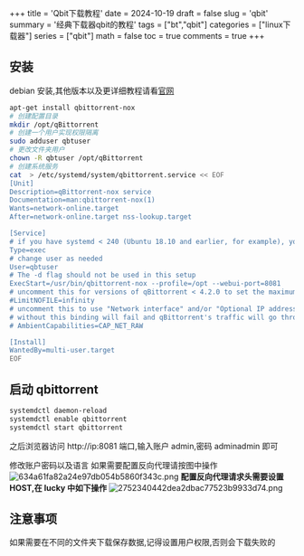 +++
title = 'Qbit下载教程'
date = 2024-10-19
draft = false
slug = 'qbit'
summary = '经典下载器qbit的教程'
tags = ["bt","qbit"]
categories = ["linux下载器"]
series = ["qbit"]
math = false
toc = true
comments = true
+++

## 安装

debian 安装,其他版本以及更详细教程请看[官网](<https://github.com/qbittorrent/qBittorrent/wiki/Running-qBittorrent-without-X-server-(WebUI-only,-systemd-service-set-up,-Ubuntu-15.04-or-newer)>)

```bash
apt-get install qbittorrent-nox
# 创建配置目录
mkdir /opt/qBittorrent
# 创建一个用户实现权限隔离
sudo adduser qbtuser
# 更改文件夹用户
chown -R qbtuser /opt/qBittorrent
# 创建系统服务
cat  > /etc/systemd/system/qbittorrent.service << EOF
[Unit]
Description=qBittorrent-nox service
Documentation=man:qbittorrent-nox(1)
Wants=network-online.target
After=network-online.target nss-lookup.target

[Service]
# if you have systemd < 240 (Ubuntu 18.10 and earlier, for example), you probably want to use Type=simple instead
Type=exec
# change user as needed
User=qbtuser
# The -d flag should not be used in this setup
ExecStart=/usr/bin/qbittorrent-nox --profile=/opt --webui-port=8081
# uncomment this for versions of qBittorrent < 4.2.0 to set the maximum number of open files to unlimited
#LimitNOFILE=infinity
# uncomment this to use "Network interface" and/or "Optional IP address to bind to" options
# without this binding will fail and qBittorrent's traffic will go through the default route
# AmbientCapabilities=CAP_NET_RAW

[Install]
WantedBy=multi-user.target
EOF
```

## 启动 qbittorrent

```bash
systemdctl daemon-reload
systemdctl enable qbittorrent
systemdctl start qbittorrent
```

之后浏览器访问 http://ip:8081 端口,输入账户 admin,密码 adminadmin 即可

修改账户密码以及语言
如果需要配置反向代理请按图中操作
![634a61fa82a24e97db054b5860f343c.png](https://s2.loli.net/2024/10/19/2p3GPjlNdLF6IUk.png)
**配置反向代理请求头需要设置 HOST,在 lucky 中如下操作**
![2752340442dea2dbac77523b9933d74.png](https://s2.loli.net/2024/10/19/KBa4RQjOoeCb35V.png)

## 注意事项

如果需要在不同的文件夹下载保存数据,记得设置用户权限,否则会下载失败的
